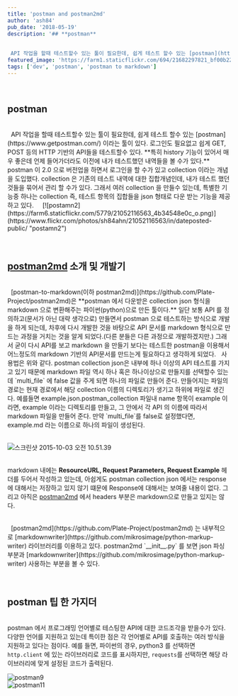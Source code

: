 ```yaml
---
title: 'postman and postman2md'
author: 'ash84'
pub_date: '2018-05-19'
description: '## **postman**
 
    
 API 작업을 할때 테스트할수 있는 툴이 필요한데, 쉽게 테스트 할수 있는 [postman](https://www.getpostman.com/) 이라는 툴이 있다. 로그인도 필요없고 쉽게 GET, POST 등의 HTTP 기반의 API들을 테스트할수 있다. **특히 history 기능이 있어서 매우 좋은데 언제 들어가더라도 이전에 내가 테스트했던 내역들을 볼 수가 있다.** postman 이 2.0 으로 버전업을 하면서 로그인을 할 수가 있고 collection 이라는 개념을'
featured_image: 'https://farm1.staticflickr.com/694/21682297821_bf00b22e44_o.png'
tags: ['dev', 'postman', 'postman to markdown']
---
```



 


## **postman**
 <br/>
    
 API 작업을 할때 테스트할수 있는 툴이 필요한데, 쉽게 테스트 할수 있는 [postman](https://www.getpostman.com/) 이라는 툴이 있다. 로그인도 필요없고 쉽게 GET, POST 등의 HTTP 기반의 API들을 테스트할수 있다. **특히 history 기능이 있어서 매우 좋은데 언제 들어가더라도 이전에 내가 테스트했던 내역들을 볼 수가 있다.** postman 이 2.0 으로 버전업을 하면서 로그인을 할 수가 있고 collection 이라는 개념을 도입했다. collection 은 기존의 테스트 내역에 대한 집합개념인데, 내가 테스트 했던 것들을 묶어서 관리 할 수가 있다. 그래서 여러 collection 을 만들수 있는데, 특별한 기능중 하나는 collection 즉, 테스트 항목의 집합들을 json 형태로 다운 받는 기능을 제공하고 있다.    
    
[![postamn2](https://farm6.staticflickr.com/5779/21052116563_4b34548e0c_o.png)](https://www.flickr.com/photos/sh84ahn/21052116563/in/dateposted-public/ "postamn2")<script async="" charset="utf-8" src="//embedr.flickr.com/assets/client-code.js"></script>

 


## [postman2md](https://github.com/Plate-Project/postman2md) 소개 및 개발기 ##
<br/>
   
[postman-to-markdown(이하 postman2md)](https://github.com/Plate-Project/postman2md)은 **postman 에서 다운받은 collection json 형식을 markdown 으로 변환해주는 파이썬(python)으로 만든 툴이다.** 일단 보통 API 를 정의하고(문서가 아닌 대략 생각으로) 만들면서 postman 으로 테스트하는 방식으로 개발을 하게 되는데, 차후에 다시 개발한 것을 바탕으로 API 문서를 markdown 형식으로 만드는 과정을 거치는 것을 알게 되었다.(다른 분들은 다른 과정으로 개발하겠지만.) 그래서 굳이 다시 API를 보고 markdown 을 만들기 보다는 테스트한 postman을 이용해서 어느정도의 markdown 기반의 API문서를 만드는게 필요하다고 생각하게 되었다.  
    
<script src="https://gist.github.com/AhnSeongHyun/ef357ad9b3513bd27b50.js"></script>사용법은 위와 같다. postman collection json은 내부에 하나 이상의 API 테스트를 가지고 있기 때문에 markdown 파일 역시 하나 혹은 하나이상으로 만들지를 선택할수 있는데 `multi_file` 에 false 값을 주게 되면 하나의 파일로 만들어 준다. 만들어지는 파일의 경로는 현재 경로에서 해당 collection 이름의 디렉토리가 생기고 하위에 파일로 생긴다. 예를들면 example.json.postman_collection 파일내 name 항목이 example 이라면, example 이라는 디렉토리를 만들고, 그 안에서 각 API 의 이름에 따라서 markdown 파일을 만들어 준다. 만약 `multi_file`를 false로 설정했다면, example.md 라는 이름으로 하나의 파일이 생성된다.

   
![스크린샷 2015-10-03 오전 10.51.39](https://farm6.staticflickr.com/5754/21910080011_03e0c3071e_o.png)

<script async="" charset="utf-8" src="//embedr.flickr.com/assets/client-code.js"></script>

   
 markdown 내에는 **ResourceURL, Request Parameters, Request Example** 헤더를 두어서 작성하고 있는데, 아쉽게도 postman collection json 에서는 response 에 대해서는 저장하고 있지 않기 떄문에 Response에 대해서는 보여줄 내용이 없다. 그리고 아직은 [postman2md](https://github.com/Plate-Project/postman2md) 에서 headers 부분은 markdown으로 만들고 있지는 않다.  
    
<script src="https://gist.github.com/AhnSeongHyun/eddda045fdeb2fa6f48b.js"></script>  [postman2md](https://github.com/Plate-Project/postman2md) 는 내부적으로 [markdownwriter](https://github.com/mikrosimage/python-markup-writer) 라이브러리를 이용하고 있다. postman2md `__init__.py` 를 보면 json 파싱 부분과 [markdownwriter](https://github.com/mikrosimage/python-markup-writer) 사용하는 부분을 볼 수 있다.    
  


## postman 팁 한 가지더

   
 postman 에서 프로그래밍 언어별로 테스팅한 API에 대한 코드조각을 받을수가 있다. 다양한 언어를 지원하고 있는데 특이한 점은 각 언어별로 API를 호출하는 여러 방식을 지원하고 있다는 점이다. 예를 들면, 파이썬의 경우, python3 를 선택하면 `http.client` 에 있는 라이브러리로 코드를 표시하지만, `requests`를 선택하면 해당 라이브러리에 맞게 설정된 코드가 출력된다.

![postman9](https://farm1.staticflickr.com/714/21682297691_cb9bf4bec2_o.png)
   
![postman11](https://farm6.staticflickr.com/5737/21052116343_6d5db1527c_o.png)
 


